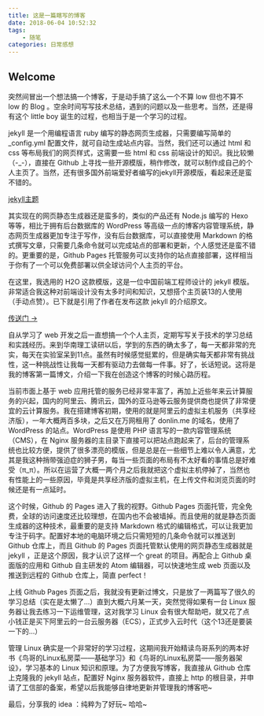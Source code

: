 ```yaml
---
title: 这是一篇瞎写的博客
date: 2018-06-04 10:52:32
tags:
    - 随笔
categories: 日常感想
---
```


## Welcome

突然间冒出一个想法搞一个博客，于是动手搞了这么一个不算 low 但也不算不 low 的 Blog 。空余时间写写技术总结，遇到的问题以及一些思考。当然，还是得有这个 little boy 诞生的过程，也相当于是一个学习的过程。

jekyll 是一个用编程语言 ruby 编写的静态网页生成器，只需要编写简单的 \_config.yml 配置文件，就可自动生成站点内容。当然，我们还可以通过 html 和 css 等布局我们的网页样式，这需要一些 html 和 css 前端设计的知识。我比较懒（-\_-），直接在 Github 上寻找一些开源模版，稍作修改，就可以制作成自己的个人主页了。当然，还有很多国外前端爱好者编写的jekyll开源模版，看起来还是蛮不错的。

[jekyll主题](http://jekyllthemes.org/)

其实现在的网页静态生成器还是蛮多的，类似的产品还有 Node.js 编写的 Hexo 等等，相比于拥有后台数据库的 WordPress 等高级一点的博客内容管理系统，静态网页生成器更加专注于写作，没有后台数据库，可以直接使用 Markdown 的格式撰写文章，只需要几条命令就可以完成站点的部署和更新，个人感觉还是蛮不错的。更重要的是，Github Pages 托管服务可以支持你的站点直接部署，这样相当于你有了一个可以免费部署以供全球访问个人主页的平台。

在这里，我选用的 H2O 这款模版，这是一位中国前端工程师设计的 jekyll 模版。非常适合我这种对前端设计没有太多时间和知识，又想搭个主页装13的人使用（手动点赞）。已下就是引用了作者在发布这款 jekyll 的介绍原文。

[传送门 →](https://Github.com/kaeyleo/jekyll-theme-H2O)

自从学习了 web 开发之后一直想搞一个个人主页，定期写写关于技术的学习总结和实践经历。来到华南理工读研以后，学到的东西的确太多了，每一天都非常的充实，每天在实验室呆到11点。虽然有时候感觉挺累的，但是确实每天都非常有挑战性，这一种挑战性让我每一天都有驱动力去做每一件事。好了，长话短说。这将是我的博客第一篇博文，介绍一下我在创造这个博客的时候心路历程。

当前市面上基于 web 应用托管的服务已经非常丰富了，再加上近些年来云计算服务的兴起，国内的阿里云、腾讯云，国外的亚马逊等云服务提供商也提供了非常便宜的云计算服务。我在搭建博客初期，使用的就是阿里云的虚拟主机服务（共享经济版），一年大概两百多块，之后又在万网租用了 donlin.me 的域名，使用了 WordPress 的站点。WordPress 是使用 PHP 语言写的一款内容管理系统（CMS），在 Nginx 服务器的主目录下直接可以把站点跑起来了，后台的管理系统也比较方便，提供了很多漂亮的模版，但是总是在一些细节上难以令人满意，尤其是我这种捎带强迫症的狮子男，每当一些页面的布局有不太好看的事情总是好难受（π\_π）。所以在运营了大概一两个月之后我就把这个虚拟主机停掉了，当然也有性能上的一些原因，毕竟是共享经济版的虚拟主机，在上传文件和浏览页面的时候还是有一点延时。

这个时候，Github 的 Pages 进入了我的视野。Github Pages 页面托管，完全免费，全球的访问速度还比较理想，在国内也不会被墙掉。而且使用的就是静态页面生成器的这种技术，最重要的是支持 Markdown 格式的编辑格式，可以让我更加专注于码字。配置好本地的电脑环境之后只需短短的几条命令就可以推送到 Github 仓库上，而且 Github 的 Pages 页面托管默认使用的网页静态生成器就是 jekyll ，正是这个原因，我才认识了这样一个 great 的项目。再配合上 Github 桌面版的应用和 Github 自主研发的 Atom 编辑器，可以快速地生成 web 页面以及推送到远程的 Github 仓库上，简直 perfect！

上线 Github Pages 页面之后，我就没有更新过博文，只是放了一两篇写了很久的学习总结（实在是太懒了...）直到大概六月某一天，突然觉得如果有一台 Linux 服务器让我去练习一下运维管理，这对我学习 Linux 会有很大帮助吧，就又花了点小钱正是买下阿里云的一台云服务器（ECS），正式步入云时代（这个13还是要装一下的...）

管理 Linux 确实是一个非常好的学习过程，这期间我开始精读鸟哥系列的两本好书《鸟哥的Linux私房菜——基础学习》和《鸟哥的Linux私房菜——服务器架设》，学习基本的 Linux 知识和原理。为了方便我写博客，我直接从 Github 仓库上克隆我的 jekyll 站点，配置好 Nginx 服务器软件，直接上 http 的根目录，并申请了工信部的备案，希望以后我能够自律地更新并管理我的博客吧~

最后，分享我的 idea ：纯粹为了好玩~ 哈哈~
